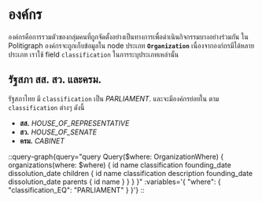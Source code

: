 # องค์กร

องค์กรคือการรวมตัวของกลุ่มคนที่ถูกจัดตั้งอย่างเป็นทางการเพื่อดำเนินกิจกรรมบางอย่างร่วมกัน ใน Politigraph องค์กรจะถูกเก็บข้อมูลใน node ประเภท **`Organization`** เนื่องจากองก์กรมีได้หลายประเภท เราใช้ field `classification` ในการระบุประเภทเหล่านั้น

## รัฐสภา สส. สว. และครม.

รัฐสภาไทย มี `classification` เป็น _PARLIAMENT_. และจะมีองค์กรย่อยใน ตาม `classification` ต่างๆ ดังนี้

- **สส.** _HOUSE_OF_REPRESENTATIVE_
- **สว.** _HOUSE_OF_SENATE_
- **ครม.** _CABINET_

::query-graph{query="query Query($where: OrganizationWhere) { organizations(where: $where) { id name classification founding_date dissolution_date children { id name classification description founding_date dissolution_date parents { id name } } } }" :variables='{ "where": { "classification_EQ": "PARLIAMENT" } }'}
::

